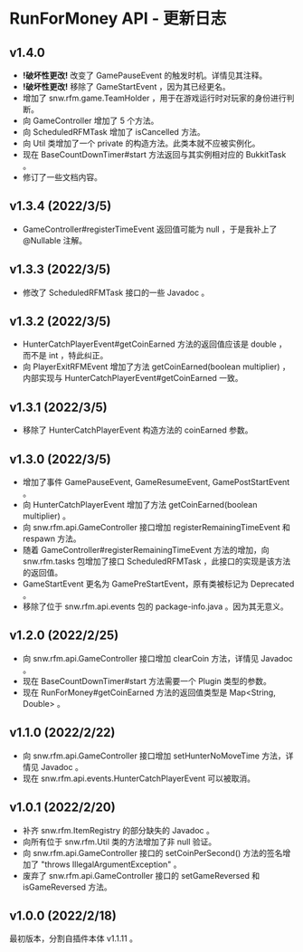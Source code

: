 # RunForMoney API - 更新日志

## v1.4.0

* **!破坏性更改!** 改变了 GamePauseEvent 的触发时机。详情见其注释。
* **!破坏性更改!** 移除了 GameStartEvent ，因为其已经更名。
* 增加了 snw.rfm.game.TeamHolder ，用于在游戏运行时对玩家的身份进行判断。
* 向 GameController 增加了 5 个方法。
* 向 ScheduledRFMTask 增加了 isCancelled 方法。
* 向 Util 类增加了一个 private 的构造方法。此类本就不应被实例化。
* 现在 BaseCountDownTimer#start 方法返回与其实例相对应的 BukkitTask 。
* 修订了一些文档内容。

## v1.3.4 (2022/3/5)

* GameController#registerTimeEvent 返回值可能为 null ，于是我补上了 @Nullable 注解。

## v1.3.3 (2022/3/5)

* 修改了 ScheduledRFMTask 接口的一些 Javadoc 。

## v1.3.2 (2022/3/5)

* HunterCatchPlayerEvent#getCoinEarned 方法的返回值应该是 double ，而不是 int ，特此纠正。
* 向 PlayerExitRFMEvent 增加了方法 getCoinEarned(boolean multiplier) ，内部实现与 HunterCatchPlayerEvent#getCoinEarned 一致。

## v1.3.1 (2022/3/5)

* 移除了 HunterCatchPlayerEvent 构造方法的 coinEarned 参数。

## v1.3.0 (2022/3/5)

* 增加了事件 GamePauseEvent, GameResumeEvent, GamePostStartEvent 。
* 向 HunterCatchPlayerEvent 增加了方法 getCoinEarned(boolean multiplier) 。
* 向 snw.rfm.api.GameController 接口增加 registerRemainingTimeEvent 和 respawn 方法。
* 随着 GameController#registerRemainingTimeEvent 方法的增加，向 snw.rfm.tasks 包增加了接口 ScheduledRFMTask ，此接口的实现是该方法的返回值。
* GameStartEvent 更名为 GamePreStartEvent，原有类被标记为 Deprecated 。
* 移除了位于 snw.rfm.api.events 包的 package-info.java 。因为其无意义。

## v1.2.0 (2022/2/25)

* 向 snw.rfm.api.GameController 接口增加 clearCoin 方法，详情见 Javadoc 。
* 现在 BaseCountDownTimer#start 方法需要一个 Plugin 类型的参数。
* 现在 RunForMoney#getCoinEarned 方法的返回值类型是 Map<String, Double> 。

## v1.1.0 (2022/2/22)

* 向 snw.rfm.api.GameController 接口增加 setHunterNoMoveTime 方法，详情见 Javadoc 。
* 现在 snw.rfm.api.events.HunterCatchPlayerEvent 可以被取消。

## v1.0.1 (2022/2/20)

* 补齐 snw.rfm.ItemRegistry 的部分缺失的 Javadoc 。
* 向所有位于 snw.rfm.Util 类的方法增加了非 null 验证。
* 向 snw.rfm.api.GameController 接口的 setCoinPerSecond() 方法的签名增加了 "throws IllegalArgumentException" 。
* 废弃了 snw.rfm.api.GameController 接口的 setGameReversed 和 isGameReversed 方法。

## v1.0.0 (2022/2/18)

最初版本，分割自插件本体 v1.1.11 。